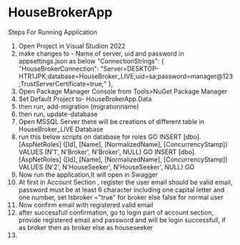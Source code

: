 # HouseBrokerApp
Steps For Running Application
1. Open Project in Visual Studion 2022
2. make changes to - Name of server, uid and password in appsettings.json as below
   "ConnectionStrings": {
   "HouseBrokerConnection": "Server=DESKTOP-HTR1JPK;database=HouseBroker_LIVE;uid=sa;password=manager@123;TrustServerCertificate=true;"
                       },
3. Open Package Manager Console from Tools>NuGet Package Manager
4. Set Default Project to- HouseBrokerApp.Data
5. then run, add-migration (migrationname)
6. then run, update-database
7. Open MSSQL Server there will be creations of different table in HouseBroker_LIVE Database
8. run this below scripts on database for roles
   GO
   INSERT [dbo].[AspNetRoles] ([Id], [Name], [NormalizedName], [ConcurrencyStamp]) VALUES (N'1', N'Broker', N'Broker', NULL)
   GO
   INSERT [dbo].[AspNetRoles] ([Id], [Name], [NormalizedName], [ConcurrencyStamp]) VALUES (N'2', N'HouseSeeker', N'HouseSeeker', NULL)
   GO
9. Now run the application,It will open in Swagger
10. At first in Account Section , register the user
    email should be valid email, password must be at least 6 character including one capital letter and one number,
    set Isbroker ="true" for broker else false for normal user
11. Now confirm email with registered valid email
12. after successfull confirmation, go to login part of account section, provide registered email and password
   and will be login successfull, if as broker then as broker else as houseseeker
13. 

   
   
